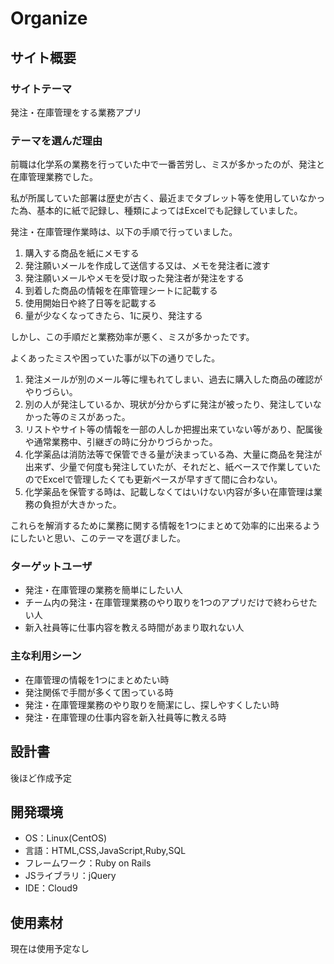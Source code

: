 # Organize

## サイト概要
### サイトテーマ

発注・在庫管理をする業務アプリ
​
### テーマを選んだ理由

前職は化学系の業務を行っていた中で一番苦労し、ミスが多かったのが、発注と在庫管理業務でした。

私が所属していた部署は歴史が古く、最近までタブレット等を使用していなかった為、基本的に紙で記録し、種類によってはExcelでも記録していました。

発注・在庫管理作業時は、以下の手順で行っていました。

1. 購入する商品を紙にメモする
2. 発注願いメールを作成して送信する又は、メモを発注者に渡す
3. 発注願いメールやメモを受け取った発注者が発注をする
4. 到着した商品の情報を在庫管理シートに記載する
5. 使用開始日や終了日等を記載する
6. 量が少なくなってきたら、1に戻り、発注する

しかし、この手順だと業務効率が悪く、ミスが多かったです。

よくあったミスや困っていた事が以下の通りでした。

1. 発注メールが別のメール等に埋もれてしまい、過去に購入した商品の確認がやりづらい。
2. 別の人が発注しているか、現状が分からずに発注が被ったり、発注していなかった等のミスがあった。
3. リストやサイト等の情報を一部の人しか把握出来ていない等があり、配属後や通常業務中、引継ぎの時に分かりづらかった。
4. 化学薬品は消防法等で保管できる量が決まっている為、大量に商品を発注が出来ず、少量で何度も発注していたが、それだと、紙ベースで作業していたのでExcelで管理したくても更新ペースが早すぎて間に合わない。
5. 化学薬品を保管する時は、記載しなくてはいけない内容が多い在庫管理は業務の負担が大きかった。

これらを解消するために業務に関する情報を1つにまとめて効率的に出来るようにしたいと思い、このテーマを選びました。

### ターゲットユーザ

- 発注・在庫管理の業務を簡単にしたい人
- チーム内の発注・在庫管理業務のやり取りを1つのアプリだけで終わらせたい人
- 新入社員等に仕事内容を教える時間があまり取れない人
​
### 主な利用シーン

- 在庫管理の情報を1つにまとめたい時
- 発注関係で手間が多くて困っている時
- 発注・在庫管理業務のやり取りを簡潔にし、探しやすくしたい時
- 発注・在庫管理の仕事内容を新入社員等に教える時
​
## 設計書

後ほど作成予定
​
## 開発環境
- OS：Linux(CentOS)
- 言語：HTML,CSS,JavaScript,Ruby,SQL
- フレームワーク：Ruby on Rails
- JSライブラリ：jQuery
- IDE：Cloud9
​
## 使用素材
 <!-- 外部サービスの画像素材・音声素材を使用した場合は、必ずサービス名とURLを明記してください。
 アプリケーションの実装に使用したgem/bootstrapのリファレンスなどの記載は不要です。
 使用しない場合は、使用素材の項目をREADMEから削除してください。 -->

現在は使用予定なし